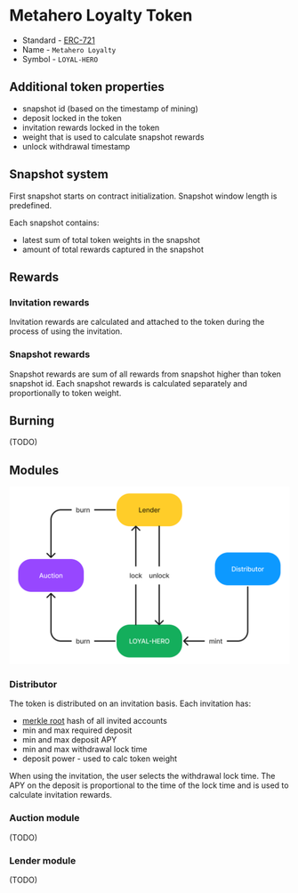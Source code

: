 # Metahero Loyalty Token

* Standard - [ERC-721](https://github.com/ethereum/EIPs/blob/master/EIPS/eip-721.md)
* Name - `Metahero Loyalty`
* Symbol - `LOYAL-HERO`

## Additional token properties

* snapshot id (based on the timestamp of mining)
* deposit locked in the token
* invitation rewards locked in the token
* weight that is used to calculate snapshot rewards 
* unlock withdrawal timestamp

## Snapshot system

First snapshot starts on contract initialization. Snapshot window length is predefined.

Each snapshot contains:

* latest sum of total token weights in the snapshot
* amount of total rewards captured in the snapshot

## Rewards

### Invitation rewards

Invitation rewards are calculated and attached to the token during the process of using the invitation.

### Snapshot rewards

Snapshot rewards are sum of all rewards from snapshot higher than token snapshot id.
Each snapshot rewards is calculated separately and proportionally to token weight.

## Burning

(TODO)

## Modules

![Modules](./images/modules.png)

### Distributor

The token is distributed on an invitation basis. Each invitation has:

* [merkle root](https://en.wikipedia.org/wiki/Merkle_tree) hash of all invited accounts
* min and max required deposit
* min and max deposit APY
* min and max withdrawal lock time
* deposit power - used to calc token weight

When using the invitation, the user selects the withdrawal lock time. 
The APY on the deposit is proportional to the time of the lock time and is used to calculate invitation rewards.

### Auction module

(TODO)

### Lender module

(TODO)
